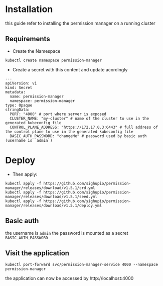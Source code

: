 # Installation

this guide refer to installing the permission manager on a running cluster

## Requirements

- Create the Namespace

```
kubectl create namespace permission-manager
```
- Create a secret with this content and update acordingly

```
---
apiVersion: v1
kind: Secret
metadata:
  name: permission-manager
  namespace: permission-manager
type: Opaque
stringData:
  PORT: "4000" # port where server is exposed
  CLUSTER_NAME: "my-cluster" # name of the cluster to use in the generated kubeconfig file
  CONTROL_PLANE_ADDRESS: "https://172.17.0.3:6443" # full address of the control plane to use in the generated kubeconfig file
  BASIC_AUTH_PASSWORD: "changeMe" # password used by basic auth (username is `admin`)
```

# Deploy

- Then apply:
```
kubectl apply -f https://github.com/sighupio/permission-manager/releases/download/v1.5.1/crd.yml
kubectl apply -f https://github.com/sighupio/permission-manager/releases/download/v1.5.1/seed.yml
kubectl apply -f https://github.com/sighupio/permission-manager/releases/download/v1.5.1/deploy.yml
```

## Basic auth

the username is `admin` the password is mounted as a secret `BASIC_AUTH_PASSWORD`

## Visit the application

`kubectl port-forward svc/permission-manager-service 4000 --namespace permission-manager`

the application can now be accessed by http://localhost:4000
